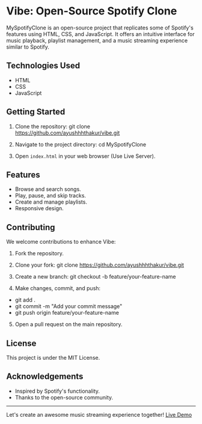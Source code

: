 # Vibe: Open-Source Spotify Clone

MySpotifyClone is an open-source project that replicates some of Spotify's features using HTML, CSS, and JavaScript. It offers an intuitive interface for music playback, playlist management, and a music streaming experience similar to Spotify.

## Technologies Used

- HTML
- CSS
- JavaScript

## Getting Started

1. Clone the repository:
git clone https://github.com/ayushhhthakur/vibe.git


2. Navigate to the project directory:
cd MySpotifyClone


3. Open `index.html` in your web browser (Use Live Server).

## Features

- Browse and search songs.
- Play, pause, and skip tracks.
- Create and manage playlists.
- Responsive design.


## Contributing
We welcome contributions to enhance Vibe:

1. Fork the repository.

2. Clone your fork:
git clone https://github.com/ayushhhthakur/vibe.git


3. Create a new branch:
git checkout -b feature/your-feature-name


5. Make changes, commit, and push:
- git add .
- git commit -m "Add your commit message"
- git push origin feature/your-feature-name


5. Open a pull request on the main repository.

## License

This project is under the MIT License.

## Acknowledgements

- Inspired by Spotify's functionality.
- Thanks to the open-source community.

---

Let's create an awesome music streaming experience together! [Live Demo](https://playlists-spotify.netlify.app/)
